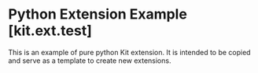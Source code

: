 # Python Extension Example [kit.ext.test]

This is an example of pure python Kit extension. It is intended to be copied and serve as a template to create new extensions.

